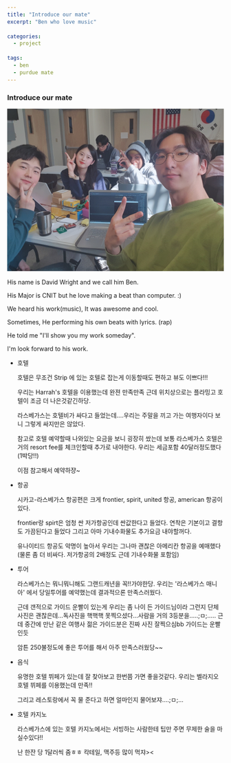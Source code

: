 ```yaml
---
title: "Introduce our mate"
excerpt: "Ben who love music"

categories:
  - project

tags:
  - ben
  - purdue mate
---
```


### Introduce our mate

![](https://raw.githubusercontent.com/beeot/beeot.github.io/master/_docs/project/ben_with_us.jpg)

His name is David Wright and we call him Ben.

His Major is CNIT but he love making a beat than computer. :)

We heard his work(music), It was awesome and cool.

Sometimes, He performing his own beats with lyrics. (rap)

He told me "I'll show you my work someday".

I'm look forward to his work.



- 호텔

  호텔은 무조건 Strip 에 있는 호텔로 잡는게 이동할때도 편하고 뷰도 이쁘다!!!

  우리는 Harrah's 호텔을 이용했는데 완젼 만족만족 근데 위치상으로는 플라밍고 호텔이 조금 더 나은것같긴하당. 

  라스베가스는 호텔비가 싸다고 들었는데....우리는 주말을 끼고 가는 여행자이다 보니 그렇게 싸지만은 않았다. 

  참고로 호텔 예약할때 나와있는 요금을 보니 굉장히 쌌는데 보통 라스베가스 호텔은 거의 resort fee를 체크인할때 추가로 내야한다. 우리는 세금포함 40달러정도했다(1박당!!)

  이점 참고해서 예약하쟝~



- 항공

  시카고-라스베가스 항공편은 크게 frontier, spirit, united 항공, american 항공이 있다. 

  frontier랑 spirt은 엄청 싼 저가항공인데 싼값한다고 들었다. 연착은 기본이고 결항도 가끔된다고 들었다 그리고 아마 기내수화물도 추가요금 내야할꺼다.

  유나이티드 항공도 악명이 높아서 우리는 그나마 괜찮은 아메리칸 항공을 예매했다(물론 좀 더 비싸다.  저가항공의 2배정도 근데 기내수화물 포함임)



- 투어

  라스베가스는 뭐니뭐니해도 그랜드캐년을 꼭!!가야한당. 우리는 '라스베가스 매니아' 에서 당일투어를 예약했는데 결과적으론 만족스러웠다. 

  근데 갠적으로 가이드 운빨이 있는게 우리는 좀 나이 든 가이드님이라 그런지 단체사진은 괜찮은데...독사진을 핵핵핵 못찍으셨다...사람을 거의 3등분을.....;ㅁ;..... 근데 중간에 만난 같은 여행사 젊은 가이드분은 진짜 사진 잘찍으심bb 가이드는 운빨인듯

  암튼 250불정도에 좋은 투어를 해서 아주 만족스러웠당~~



- 음식

  유명한 호텔 뷔페가 있는데 잘 찾아보고 한번쯤 가면 좋을것같다. 우리는 벨라지오 호텔 뷔페를 이용했는데 만족!!

  그리고 레스토랑에서 꼭 물 준다고 하면 얼마인지 물어보쟈....;ㅁ;...



- 호텔 카지노

  라스베가스에 있는 호텔 카지노에서는 서빙하는 사람한테 팁만 주면 무제한 술을 마실수있다!!

  난 한잔 당 1달러씩 줌ㅎㅎ 칵테일, 맥주등 많이 먹쟈><

